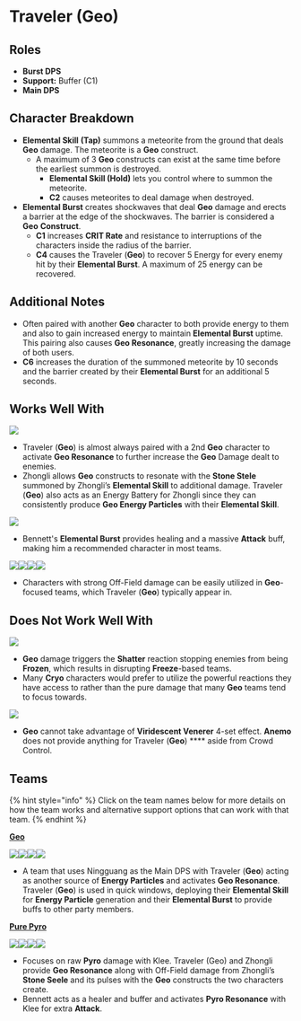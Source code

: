 # Traveler (Geo)

## Roles

* **Burst DPS**
* **Support:** Buffer (C1)
* **Main DPS**

## Character Breakdown

* **Elemental Skill** **(Tap)** summons a meteorite from the ground that deals **Geo** damage. The meteorite is a **Geo** construct.
  * A maximum of 3 **Geo** constructs can exist at the same time before the earliest summon is destroyed.
    * **Elemental Skill (Hold)** lets you control where to summon the meteorite.
    * **C2** causes meteorites to deal damage when destroyed.
* **Elemental Burst** creates shockwaves that deal **Geo** damage and erects a barrier at the edge of the shockwaves. The barrier is considered a **Geo** **Construct**.
  * **C1** increases **CRIT Rate** and resistance to interruptions of the characters inside the radius of the barrier.
  * **C4** causes the Traveler (**Geo**) to recover 5 Energy for every enemy hit by their **Elemental Burst**. A maximum of 25 energy can be recovered.

## Additional Notes

* Often paired with another **Geo** character to both provide energy to them and also to gain increased energy to maintain **Elemental Burst** uptime. This pairing also causes **Geo Resonance**, greatly increasing the damage of both users.
* **C6** increases the duration of the summoned meteorite by 10 seconds and the barrier created by their **Elemental Burst** for an additional 5 seconds.

## Works Well With

![](../../.gitbook/assets/Element\_Geo.webp)

* Traveler (**Geo**) is almost always paired with a 2nd **Geo** character to activate **Geo Resonance** to further increase the **Geo** Damage dealt to enemies.
* Zhongli allows **Geo** constructs to resonate with the **Stone Stele** summoned by Zhongli’s **Elemental Skill** to additional damage. Traveler (**Geo**) also acts as an Energy Battery for Zhongli since they can consistently produce **Geo Energy Particles** with their **Elemental Skill**.

![](../../.gitbook/assets/UI\_AvatarIcon\_Bennett.png)

* Bennett's **Elemental Burst** provides healing and a massive **Attack** buff, making him a recommended character in most teams.

![](../../.gitbook/assets/UI\_AvatarIcon\_Xingqiu.png)![](../../.gitbook/assets/UI\_AvatarIcon\_Beidou.png)![](../../.gitbook/assets/UI\_AvatarIcon\_Albedo.png)![](../../.gitbook/assets/UI\_AvatarIcon\_Fischl.png)

* Characters with strong Off-Field damage can be easily utilized in **Geo**-focused teams, which Traveler (**Geo**) typically appear in.

## Does Not Work Well With

![](../../.gitbook/assets/Element\_Cryo.webp)

* **Geo** damage triggers the **Shatter** reaction stopping enemies from being **Frozen**, which results in disrupting **Freeze**-based teams.
* Many **Cryo** characters would prefer to utilize the powerful reactions they have access to rather than the pure damage that many **Geo** teams tend to focus towards.

![](../../.gitbook/assets/Element\_Anemo.webp)

* **Geo** cannot take advantage of **Viridescent Venerer** 4-set effect. **Anemo** does not provide anything for Traveler (**Geo**) **** aside from Crowd Control.

## Teams

{% hint style="info" %}
Click on the team names below for more details on how the team works and alternative support options that can work with that team.
{% endhint %}

[**Geo**](../../teams/geo.md)

![](../../.gitbook/assets/UI\_AvatarIcon\_Ningguang.png)![](../../.gitbook/assets/UI\_AvatarIcon\_Aether\_Geo.png)![](../../.gitbook/assets/UI\_AvatarIcon\_Xiangling.png)![](../../.gitbook/assets/UI\_AvatarIcon\_Bennett.png)

* A team that uses Ningguang as the Main DPS with Traveler (**Geo**) acting as another source of **Energy Particles** and activates **Geo Resonance**. Traveler (**Geo**) is used in quick windows, deploying their **Elemental Skill** for **Energy Particle** generation and their **Elemental Burst** to provide buffs to other party members.

****[**Pure Pyro**](../../teams/pure-pyro.md)****

![](../../.gitbook/assets/UI\_AvatarIcon\_Klee.png)![](../../.gitbook/assets/UI\_AvatarIcon\_Aether\_Geo.png)![](../../.gitbook/assets/UI\_AvatarIcon\_Zhongli.png)![](../../.gitbook/assets/UI\_AvatarIcon\_Bennett.png)

* Focuses on raw **Pyro** damage with Klee. Traveler (Geo) and Zhongli provide **Geo Resonance** along with Off-Field damage from Zhongli’s **Stone Seele** and its pulses with the **Geo** constructs the two characters create.
* Bennett acts as a healer and buffer and activates **Pyro Resonance** with Klee for extra **Attack**.
